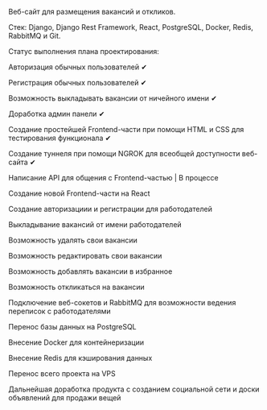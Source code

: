 Веб-сайт для размещения вакансий и откликов.

Стек: Django, Django Rest Framework, React, PostgreSQL, Docker, Redis, RabbitMQ и Git.

Статус выполнения плана проектирования:

Авторизация обычных пользователей ✔

Регистрация обычных пользователей ✔

Возможность выкладывать вакансии от ничейного имени ✔

Доработка админ панели ✔

Создание простейшей Frontend-части при помощи HTML и CSS для тестирования функционала ✔

Создание туннеля при помощи NGROK для всеобщей доступности веб-сайта ✔

Написание API для общения с Frontend-частью | В процессе

Создание новой Frontend-части на React

Создание авторизациии и регистрации для работодателей

Выкладывание вакансий от имени работодателей

Возможность удалять свои вакансии

Возможность редактировать свои вакансии

Возможность добавлять вакансии в избранное

Возможность откликаться на вакансии

Подключение веб-сокетов и RabbitMQ для возможности ведения переписок с работодателями

Перенос базы данных на PostgreSQL

Внесение Docker для контейнеризации

Внесение Redis для кэширования данных

Перенос всего проекта на VPS

Дальнейшая доработка продукта с созданием социальной сети и доски объявлений для продажи вещей
